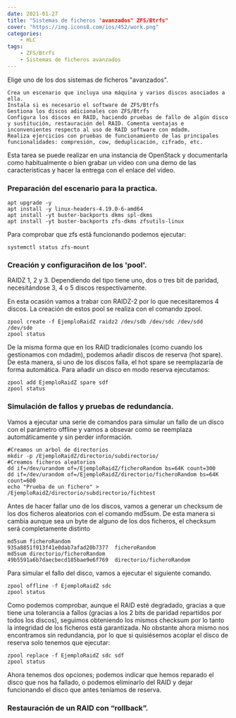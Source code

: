 ```yaml
---
date: 2021-01-27
title: "Sistemas de ficheros "avanzados" ZFS/Btrfs"
cover: "https://img.icons8.com/ios/452/work.png"
categories: 
    - HLC
tags:
    - ZFS/Btrfs
    - Sistemas de ficheros avanzados
---
```


Elige uno de los dos sistemas de ficheros "avanzados".

    Crea un escenario que incluya una máquina y varios discos asociados a ella.
    Instala si es necesario el software de ZFS/Btrfs
    Gestiona los discos adicionales con ZFS/Btrfs
    Configura los discos en RAID, haciendo pruebas de fallo de algún disco y sustitución, restauración del RAID. Comenta ventajas e inconvenientes respecto al uso de RAID software con mdadm.
    Realiza ejercicios con pruebas de funcionamiento de las principales funcionalidades: compresión, cow, deduplicación, cifrado, etc.

Esta tarea se puede realizar en una instancia de OpenStack y documentarla como habitualmente o bien grabar un vídeo con una demo de las características y hacer la entrega con el enlace del vídeo.

### Preparación del escenario para la practica.
```shell
apt upgrade -y
apt install -y linux-headers-4.19.0-6-amd64
apt install -yt buster-backports dkms spl-dkms
apt install -yt buster-backports zfs-dkms zfsutils-linux
```

Para comprobar que zfs está funcionando podemos ejecutar:
```shell
systemctl status zfs-mount
```

### Creación y configuraciñon de los 'pool'.
RAIDZ 1, 2 y 3. Dependiendo del tipo tiene uno, dos o tres bit de paridad, necesitándose 3, 4 o 5 discos respectivamente.

En esta ocasión vamos a trabar con RAIDZ-2 por lo que necesitaremos 4 discos. La creación de estos pool se realiza con el comando zpool.
```shell
zpool create -f EjemploRaidZ raidz2 /dev/sdb /dev/sdc /dev/sdd /dev/sde
zpool status
```

De la misma forma que en los RAID tradicionales (como cuando los gestionamos con mdadm), podemos añadir discos de reserva (hot spare). De esta manera, si uno de los discos falla, el hot spare se reemplazaría de forma automática. Para añadir un disco en modo reserva ejecutamos:

```shell
zpool add EjemploRaidZ spare sdf
zpool status
```

### Simulación de fallos y pruebas de redundancia.
Vamos a ejecutar una serie de comandos para simular un fallo de un disco con el parámetro offline y vamos a obsevar como se reemplaza automáticamente y sin perder información.

```shell
#Creamos un arbol de directorios
mkdir -p /EjemploRaidZ/directorio/subdirectorio/
#Creamos ficheros aleatorios
dd if=/dev/urandom of=/EjemploRaidZ/ficheroRandom bs=64K count=300
dd if=/dev/urandom of=/EjemploRaidZ/directorio/ficheroRandom bs=64K count=600
echo "Prueba de un fichero" > /EjemploRaidZ/directorio/subdirectorio/fichtest
```

Antes de hacer fallar uno de los discos, vamos a generar un checksum de los dos ficheros aleatorios con el comando md5sum. De esta manera si cambia aunque sea un byte de alguno de los dos ficheros, el checksum será completamente distinto

```shell
md5sum ficheroRandom 
935a8851f013f41e0dab7afad20b7377  ficheroRandom
md5sum directorio/ficheroRandom 
49b5591a6b7daecbecd185bae9e6f769  directorio/ficheroRandom
```

Para simular el fallo del disco, vamos a ejecutar el siguiente comando.
```shell
zpool offline -f EjemploRaidZ sdc
zpool status
```

Como podemos comprobar, aunque el RAID esté degradado, gracias a que tiene una tolerancia a fallos (gracias a los 2 bits de paridad repartidos por todos los discos), seguimos obteniendo los mismos checksum por lo tanto la integridad de los ficheros está garantizada. No obstante ahora mismo nos encontramos sin redundancia, por lo que si quisiésemos acoplar el disco de reserva solo tenemos que ejecutar:
```shell
zpool replace -f EjemploRaidZ sdc sdf
zpool status
```

Ahora tenemos dos opciones; podemos indicar que hemos reparado el disco que nos ha fallado, o podemos eliminarlo del RAID y dejar funcionando el disco que antes teníamos de reserva.

### Restauración de un RAID con “rollback”.

